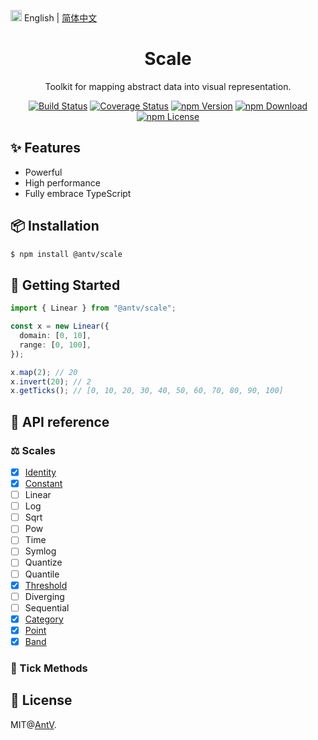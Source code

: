 <img src="https://gw.alipayobjects.com/zos/antfincdn/R8sN%24GNdh6/language.svg" width="18"> English | [简体中文](./README.zh-CN.md)

<h1 align="center">
<b>Scale</b>
</h1>

<div align="center">

Toolkit for mapping abstract data into visual representation.

[![Build Status](https://github.com/antvis/scale/workflows/build/badge.svg)](https://github.com/antvis/scale/actions)
[![Coverage Status](https://coveralls.io/repos/github/antvis/scale/badge.svg?branch=master)](https://coveralls.io/github/antvis/scale?branch=master)
[![npm Version](https://img.shields.io/npm/v/@antv/scale.svg)](https://www.npmjs.com/package/@antv/scale)
[![npm Download](https://img.shields.io/npm/dm/@antv/scale.svg)](https://www.npmjs.com/package/@antv/scale)
[![npm License](https://img.shields.io/npm/l/@antv/scale.svg)](https://www.npmjs.com/package/@antv/scale)

</div>

## ✨ Features

- Powerful
- High performance
- Fully embrace TypeScript

## 📦 Installation

```bash
$ npm install @antv/scale
```

## 🔨 Getting Started

```ts
import { Linear } from "@antv/scale";

const x = new Linear({
  domain: [0, 10],
  range: [0, 100],
});

x.map(2); // 20
x.invert(20); // 2
x.getTicks(); // [0, 10, 20, 30, 40, 50, 60, 70, 80, 90, 100]
```

## 📜 API reference

### ⚖️ Scales

- [x] [Identity](./docs/identity.md)
- [x] [Constant](./docs/constant.md)
- [ ] Linear
- [ ] Log
- [ ] Sqrt
- [ ] Pow
- [ ] Time
- [ ] Symlog
- [ ] Quantize
- [ ] Quantile
- [x] [Threshold](./docs/threshold.md)
- [ ] Diverging
- [ ] Sequential
- [x] [Category](./docs/category.md)
- [x] [Point](./docs/point.md)
- [x] [Band](./docs/band.md)

### 🧮 Tick Methods

## 📄 License

MIT@[AntV](https://github.com/antvis).
